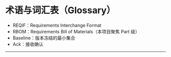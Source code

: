 # 术语与词汇表（Glossary）
- REQIF：Requirements Interchange Format
- RBOM：Requirements Bill of Materials（本项目聚焦 Part 级）
- Baseline：版本冻结的最小集合
- Ack：接收确认

---
